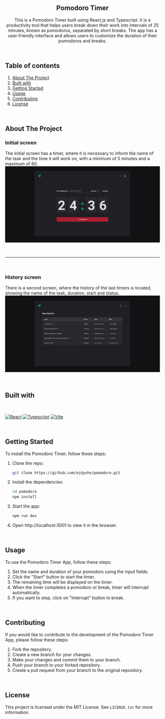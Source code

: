<div align="center">
  <h2 align="center">Pomodoro Timer</h2>

  <p align="center">
    This is a Pomodoro Timer built using React.js and Typescript. It is a productivity tool that helps users break down their work into intervals of 25 minutes, known as pomodoros, separated by short breaks. The app has a user-friendly interface and allows users to customize the duration of their pomodoros and breaks.
    <br />
</div>

<br />

<!-- TABLE OF CONTENTS -->
## Table of contents
<ol>
    <li>
        <a href="#about-the-project">About The Project</a>
    </li>
    <li>
        <a href="#built-with">Built with</a>
    </li>
    <li>
        <a href="#getting-started">Getting Started</a>
    </li>
    <li>
        <a href="#usage">Usage</a>
    </li>
    <li>
        <a href="#contributing">Contributing</a>
    </li>
    <li>
        <a href="#license">License</a>
    </li>
</ol>

<br />

<!-- ABOUT THE PROJECT -->
## About The Project

### Initial screen
The initial screen has a timer, where it is necessary to inform the name of the task and the time it will work on, with a minimum of 5 minutes and a maximum of 60.
![Home screenshot][home-screenshot]

<br />
<hr />
<br />

### History screen
There is a second screen, where the history of the last timers is located, showing the name of the task, duration, start and status.
![History screenshot][history-screenshot]

<br />

## Built with

<br />

[![React][React.js]][React-url]
[![Typescript][Typescript]][Typescript]
[![Vite][Vite]][Vite]

<br />

<!-- GETTING STARTED -->
## Getting Started

To install the Pomodoro Timer, follow these steps:

1. Clone the repo:
   ```sh
   git clone https://github.com/eidynho/pomodoro.git
   ```
2. Install the dependencies:
   ```sh
   cd pomodoro
   npm install
   ```
3. Start the app:
   ```sh
   npm run dev
   ```
4. Open http://localhost:3001 to view it in the browser.

<br />

<!-- USAGE EXAMPLES -->
## Usage

To use the Pomodoro Timer App, follow these steps:

1. Set the name and duration of your pomodoro using the input fields.
2. Click the "Start" button to start the timer.
3. The remaining time will be displayed on the timer.
4. When the timer completes a pomodoro or break, timer will interrupt automatically.
5. If you want to stop, click on "Interrupt" button to break.

<br />

<!-- CONTRIBUTING -->
## Contributing

If you would like to contribute to the development of the Pomodoro Timer App, please follow these steps:

1. Fork the repository.
2. Create a new branch for your changes.
3. Make your changes and commit them to your branch.
4. Push your branch to your forked repository.
5. Create a pull request from your branch to the original repository.

<br />

<!-- LICENSE -->
## License

This project is licensed under the MIT License. See `LICENSE.txt` for more information.

<br />

<!-- MARKDOWN LINKS & IMAGES -->
[home-screenshot]: src/assets/home.png
[history-screenshot]: src/assets/history.png
[React.js]: https://img.shields.io/badge/React-20232A?style=for-the-badge&logo=react&logoColor=61DAFB
[React-url]: https://reactjs.org/
[Typescript]: https://img.shields.io/badge/typescript-%23007ACC.svg?style=for-the-badge&logo=typescript&logoColor=white
[Vite]: https://img.shields.io/badge/vite-%23646CFF.svg?style=for-the-badge&logo=vite&logoColor=white
